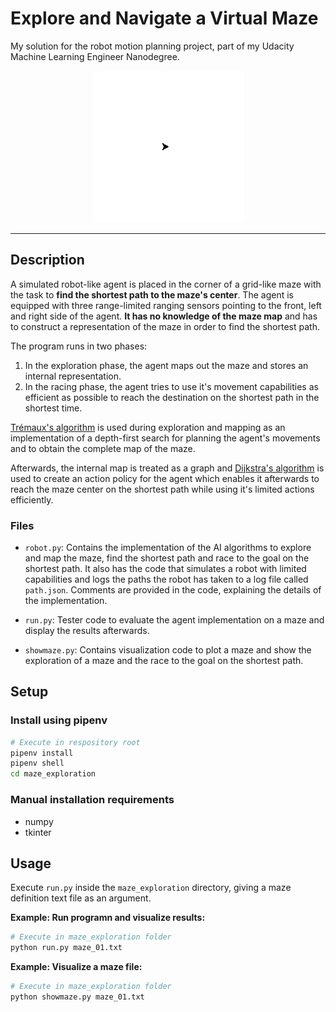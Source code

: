# Explore and Navigate a Virtual Maze

My solution for the robot motion planning project, part of my Udacity Machine Learning Engineer Nanodegree.

<p align="center">
<img src="res/maze.gif" title="Animation of maze exploration">
</p>

---

## Description

A simulated robot-like agent is placed in the corner of a grid-like maze with the task to **find the shortest path to the maze's center**.
The agent is equipped with three range-limited ranging sensors pointing to the front, left and right side of the agent.
**It has no knowledge of the maze map** and has to construct a representation of the maze in order
to find the shortest path.

The program runs in two phases:

1. In the exploration phase, the agent maps out the maze and stores an internal representation.
2. In the racing phase, the agent tries to use it's movement capabilities as efficient as possible to reach the destination on the shortest path in the shortest time.
    
[Trémaux's algorithm](https://en.wikipedia.org/wiki/Maze_solving_algorithm#Tr%C3%A9maux's_algorithm) is used during exploration and mapping
as an implementation of a depth-first search for planning the agent's movements and to obtain the complete map of the maze.

Afterwards, the internal map is treated as a graph and [Dijkstra's algorithm](https://en.wikipedia.org/wiki/Dijkstra%27s_algorithm) is used to create an action policy for the agent which enables it afterwards to reach the maze center on the shortest path while using it's limited actions efficiently.

### Files

* `robot.py`: Contains the implementation of the AI algorithms to explore and map the maze,
find the shortest path and race to the goal on the shortest path. It also has the code that simulates  a robot with limited capabilities and logs the paths
the robot has taken to a log file called `path.json`. Comments are provided in the code,
explaining the details of the implementation.

* `run.py`: Tester code to evaluate the agent implementation on a maze and display the results afterwards.

* `showmaze.py`: Contains visualization code to plot a maze and show the exploration of a maze and
the race to the goal on the shortest path.

## Setup

### Install using pipenv
```bash
# Execute in respository root
pipenv install
pipenv shell
cd maze_exploration
```
### Manual installation requirements
- numpy
- tkinter

## Usage

Execute `run.py` inside the `maze_exploration` directory, giving a maze definition text file as an argument.

**Example: Run programn and visualize results:**
```bash
# Execute in maze_exploration folder
python run.py maze_01.txt
```

**Example: Visualize a maze file:**
```bash
# Execute in maze_exploration folder
python showmaze.py maze_01.txt
```
